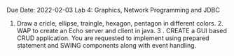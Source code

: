 Due Date: 2022-02-03
Lab 4: Graphics, Network Programming and JDBC

   1. Draw a cricle, ellipse, traingle, hexagon, pentagon in different colors.
    2. WAP to create an Echo server and client in java.
    3 . CREATE a GUI based CRUD application. You are requested to implement using prepared statement and SWING components along with event handling.
